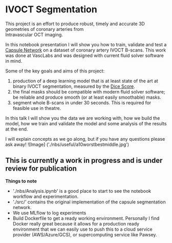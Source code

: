 # IVOCT Segmentation

This project is an effort to produce robust, timely and accurate 3D geometries of coronary arteries from \
Intravascular OCT imaging. 

In this notebook presentation I will show you how to train, validate and test a [Capsule Network](https://towardsdatascience.com/capsule-networks-the-new-deep-learning-network-bd917e6818e8) on a dataset of coronary artery IVOCT B-scans. This work was done at VascLabs and was designed with current fluid solver software in mind. 

Some of the key goals and aims of this project:
1. production of a deep learning model that is at least state of the art at binary IVOCT segmentation, measured by the [Dice Score](https://en.wikipedia.org/wiki/S%C3%B8rensen%E2%80%93Dice_coefficient).
2. the final masks should be compatible with modern fluid solver software; be reliable and produce smooth (or at least easily smoothable) masks.
3. segment whole B-scans in under 30 seconds. This is required for feasible use in theatre.

In this talk I will show you the data we are working with, how we build the model, how we train and validate the model and some analysis of the results at the end. 

I will explain concepts as we go along, but if you have any questions please ask away! 
![Image] ('./nbs/useful/a10worstbestmiddle.jpg')

## This is currently a work in progress and is under review for publication

**Things to note**
- './nbs/Analysis.ipynb' is a good place to start to see the notebook workflow and experimentation.
- './src/' contains the original implementation of the capsule segmentation network.
- We use MLflow to log experiments 
- Build Dockerfile to get a ready working environment. Personally I find Docker really great because it allows for a production ready environment that we can easily use to push this to a cloud service provider (AWS/Azure/GCS), or supercomputing service like Pawsey.


